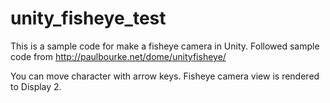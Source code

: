 # unity_fisheye_test

This is a sample code for make a fisheye camera in Unity.
Followed sample code from http://paulbourke.net/dome/unityfisheye/

You can move character with arrow keys.
Fisheye camera view is rendered to Display 2.